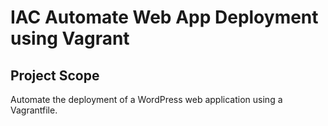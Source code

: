 # IAC Automate Web App Deployment using Vagrant



## Project Scope

Automate the deployment of a WordPress web application using a Vagrantfile.
